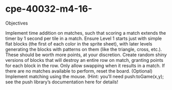 # cpe-40032-m4-16-

Objectives

Implement time addition on matches, such that scoring a match extends the timer by 1 second per tile in a match.
Ensure Level 1 starts just with simple flat blocks (the first of each color in the sprite sheet), with later levels generating the blocks with patterns on them (like the triangle, cross, etc.). These should be worth more points, at your discretion.
Create random shiny versions of blocks that will destroy an entire row on match, granting points for each block in the row.
Only allow swapping when it results in a match. If there are no matches available to perform, reset the board.
(Optional) Implement matching using the mouse. (Hint: you’ll need push:toGame(x,y); see the push library’s documentation here for details!
